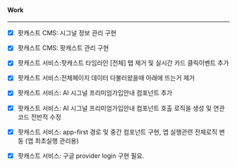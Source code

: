 
#### Work
---
- [x] 팟캐스트 CMS: 시그널 정보 관리 구현
- [x] 팟캐스트 CMS: 팟캐스트 관리 구현


- [x] 팟캐스트 서비스:팟캐스트 타임라인 [전체] 탭 제거 및 실시간  카드 클릭이벤트 추가
- [x] 팟캐스트 서비스:전체페이지 데이터 다불러왔을때 아래에 뜨는거 제거
- [x] 팟캐스트 서비스: AI 시그널 프리미엄가입안내 컴포넌트 추가
- [x] 팟캐스트 서비스: AI 시그널 프리미엄가입안내 컴포넌트 호출 로직을 생성 및 연관 코드 전반적 수정
- [x] 팟캐스트 서비스: app-first 경로 및 중간 컴포넌트 구현, 앱 실행관련 전체로직 변동 (앱 최초실행 관리용)
- [x] 팟캐스트 서비스: 구글 provider login 구현 필요.
